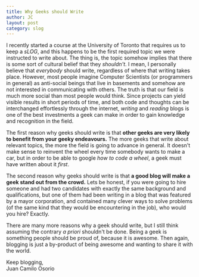 ```yaml
---
title: Why Geeks should Write
author: JC
layout: post
category: slog
---
```


I recently started a course at the University of Toronto that requires us to keep a *sLOG*, and this happens to be the first required topic we were instructed to write about. The thing is, the topic somehow implies that there is some sort of cultural belief that they *shouldn't*. I mean, I personally believe that *everybody* should write, regardless of where that writing takes place. However, most people imagine Computer Scientists (or programmers in general) as anti-social beings that live in basements and somehow are not interested in communicating with others. The truth is that our field is much more social than most people would think. Since projects can yield visible results in short periods of time, and both code and thoughts can be interchanged effortlessly through the internet, *writing* and *reading* blogs is one of the best investments a geek can make in order to gain knowledge and recognition in the field.

The first reason why geeks should write is that **other geeks are very likely to benefit from your geeky endeavours.** The more geeks that write about relevant topics, the more the field is going to advance in general. It doesn't make sense to reinvent the wheel every time somebody wants to make a car, but in order to be able to google *how to code a wheel*, a geek must have written about it *first*.

The second reason why geeks should write is that **a good blog will make a geek stand out from the crowd.** Lets be honest, if you were going to hire someone and had two candidates with exactly the same background and qualifications, but one of them had been writing in a blog that was featured by a mayor corporation, and contained many clever ways to solve problems (of the same kind that they would be encountering in the job), who would you hire? Exactly.

There are many more reasons why a geek should write, but I still think assuming the contrary *a priori* shouldn't be done. Being a geek is something people should be proud of, because it is awesome. Then again, blogging is just a by-product of being awesome and wanting to share it with the world.

Keep blogging,  
Juan Camilo Osorio
